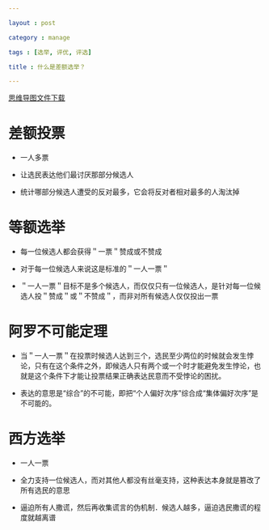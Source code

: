 ```yaml
---

layout : post

category : manage

tags : [选举, 评优, 评选]

title : 什么是差额选举？

---
```


[思维导图文件下载](https://docs.google.com/open?id=0B1DrsqrLRzeINjVkb1lFajZXWVk)

# 差额投票

-  一人多票

-  让选民表达他们最讨厌那部分候选人

-  统计哪部分候选人遭受的反对最多，它会将反对者相对最多的人淘汰掉

# 等额选举

-  每一位候选人都会获得＂一票＂赞成或不赞成

-  对于每一位候选人来说这是标准的＂一人一票＂

-  ＂一人一票＂目标不是多个候选人，而仅仅只有一位候选人，是针对每一位候选人投＂赞成＂或＂不赞成＂，而非对所有候选人仅仅投出一票

# 阿罗不可能定理

-  当＂一人一票＂在投票时候选人达到三个，选民至少两位的时候就会发生悖论，只有在这个条件之外，即候选人只有两个或一个时才能避免发生悖论，也就是这个条件下才能让投票结果正确表达民意而不受悖论的困扰。

-  表达的意思是“综合”的不可能，即把“个人偏好次序”综合成“集体偏好次序”是不可能的。

# 西方选举

-  一人一票

-  全力支持一位候选人，而对其他人都没有丝毫支持，这种表达本身就是篡改了所有选民的意思

-  逼迫所有人撒谎，然后再收集谎言的伪机制．候选人越多，逼迫选民撒谎的程度就越离谱